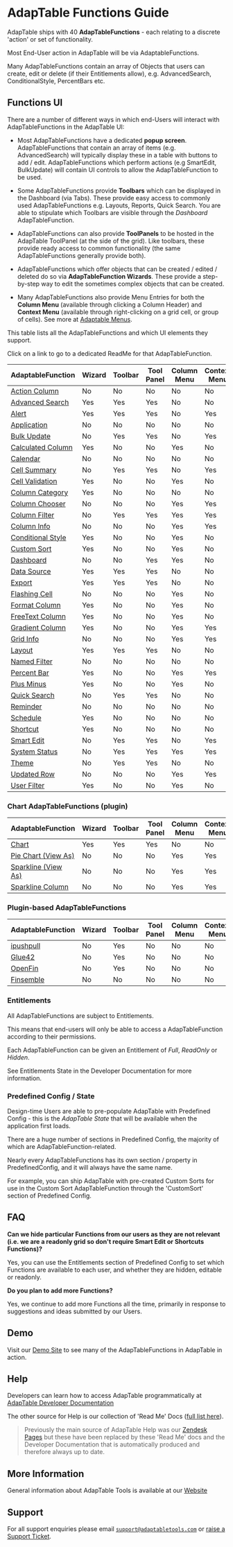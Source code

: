 # AdapTable Functions Guide

AdapTable ships with 40 **AdapTableFunctions** - each relating to a discrete 'action' or set of functionality.

Most End-User action in AdapTable will be via AdaptableFunctions.

Many AdapTableFunctions contain an array of Objects that users can create, edit or delete (if their Entitlements allow), e.g. AdvancedSearch, ConditionalStyle, PercentBars etc.

## Functions UI

There are a number of different ways in which end-Users will interact with AdapTableFunctions in the AdapTable UI:

- Most AdapTableFunctions have a dedicated **popup screen**.  AdapTableFunctions that contain an array of items (e.g. AdvancedSearch) will typically display these in a table with buttons to add / edit.  AdapTableFunctions which perform actions (e.g SmartEdit, BulkUpdate) will contain UI controls to allow the AdapTableFunction to be used.

- Some AdapTableFunctions provide **Toolbars** which can be displayed in the Dashboard (via Tabs).  These provide easy access to commonly used AdapTableFunctions e.g. Layouts, Reports, Quick Search.  You are able to stipulate which Toolbars are visible through the *Dashboard* AdapTableFunction.

- AdapTableFunctions can also provide **ToolPanels** to be hosted in the AdapTable ToolPanel (at the side of the grid). Like toolbars, these provide ready access to common functionality (the same AdapTableFunctions generally provide both).

- AdapTableFunctions which offer objects that can be created / edited / deleted do so via **AdapTableFunction Wizards**.  These provide a step-by-step way to edit the sometimes complex objects that can be created.

- Many AdapTableFunctions also provide Menu Entries for both the **Column Menu** (available through clicking a Column Header) and **Context Menu** (available through right-clicking on a grid cell, or group of cells). See more at [Adaptable Menus](adaptable-menus-guide.md).

This table lists all the AdapTableFunctions and which UI elements they support.

Click on a link to go to a dedicated ReadMe for that AdapTableFunction.

| AdaptableFunction                                                | Wizard | Toolbar | Tool Panel | Column Menu | Context Menu |
| --------  	                                                   | ------ | ------- | ---------  | ----------- | ------------ |
| [Action Column](../functions/action-column-function.md)          | No     | No      | No         | No          | No           |
| [Advanced Search](../functions/advanced-search-function.md)      | Yes    | Yes     | Yes        | No          | No           |
| [Alert](../functions/alert-function.md)                          | Yes    | Yes     | Yes        | No          | Yes          |
| [Application](../functions/application-function.md)              | No     | No      | No         | No          | No           |
| [Bulk Update](../functions/bulk-update-function.md)              | No     | Yes     | Yes        | No          | Yes          |
| [Calculated Column](../functions/calculated-column-function.md)  | Yes    | No      | No         | Yes         | No           |
| [Calendar](../functions/calendar-function.md)                    | No     | No      | No         | No          | No           |
| [Cell Summary](../functions/cell-summary-function.md)            | No     | Yes     | Yes        | No          | Yes          |
| [Cell Validation](../functions/cell-validation-function.md)      | Yes    | No      | No         | Yes         | No           |
| [Column Category](../functions/column-category-function.md)      | Yes    | No      | No         | No          | No           |
| [Column Chooser](../functions/column-chooser-function.md)        | No     | No      | No         | Yes         | Yes          |
| [Column Filter](../functions/column-filter-function.md)          | No     | Yes     | Yes        | Yes         | Yes          |
| [Column Info](../functions/column-info-function.md)              | No     | No      | No         | Yes         | Yes          |
| [Conditional Style](../functions/conditional-style-function.md)  | Yes    | No      | No         | Yes         | No           |
| [Custom Sort](../functions/custom-sort-function.md)              | Yes    | No      | No         | Yes         | No           |
| [Dashboard](../functions/dashboard-function.md)                  | No     | No      | Yes        | Yes         | No           |
| [Data Source](../functions/data-source-function.md)              | Yes    | Yes     | Yes        | No          | No           |
| [Export](../functions/export-function.md)                        | Yes    | Yes     | Yes        | No          | No           |
| [Flashing Cell](../functions/flashing-cell-function.md)          | No     | No      | No         | Yes         | No           |
| [Format Column](../functions/format-column-function.md)          | Yes    | No      | No         | Yes         | No           |
| [FreeText Column](../functions/freetext-column-function.md)     | Yes    | No      | No         | Yes         | No           |
| [Gradient Column](../functions/gradient-column-function.md)      | Yes    | No      | No         | Yes         | Yes          |
| [Grid Info](../functions/grid-info-function.md)                  | No     | No      | No         | Yes         | Yes          |
| [Layout](../functions/layout-function.md)                        | Yes    | Yes     | Yes        | No          | No           |
| [Named Filter](../functions/named-filter-function.md)            | No     | No      | No         | No          | No           |
| [Percent Bar](../functions/percent-bar-function.md)             | Yes    | No      | No         | Yes         | Yes          |
| [Plus Minus](../functions/plus-minus-function.md)                | Yes    | No      | No         | Yes         | No           |
| [Quick Search](../functions/quick-search-function.md)            | No     | Yes     | Yes        | No          | No           |
| [Reminder](../functions/reminder-function.md)                    | No     | No      | No         | No          | No           |
| [Schedule](../functions/schedule-function.md)                    | Yes    | No      | No         | No          | No           |
| [Shortcut](../functions/shortcut-function.md)                    | Yes    | No      | No         | No          | No           |
| [Smart Edit](../functions/smart-edit-function.md)                | No     | Yes     | Yes        | No          | Yes          |
| [System Status](../functions/system-status-function.md)          | No     | Yes     | Yes        | Yes         | Yes          |
| [Theme](../functions/theme-function.md)                          | No     | Yes     | Yes        | No          | No           |
| [Updated Row](../functions/updated-row-function.md)              | No     | No      | No         | Yes         | Yes          |
| [User Filter](../functions/user-filter-function.md)              | Yes    | No      | No         | Yes         | No           |

### Chart AdapTableFunctions (plugin)

| AdaptableFunction                                                    | Wizard | Toolbar | Tool Panel | Column Menu | Context Menu |
| -------------------------------------------------------------------- | ------ | ------- | ---------- | ----------- | ------------ |
| [Chart](../functions/charts/charts-function.md)                      | Yes    | Yes     | Yes        | No          | No           |
| [Pie Chart (View As)](../functions/charts/piechart-function.md)      | No     | No      | No         | Yes         | Yes          |
| [Sparkline (View As)](../functions/charts/sparkline-function.md)     | No     | No      | No         | Yes         | Yes          |
| [Sparkline Column](../functions/charts/sparkline-column-function.md) | No     | No      | No         | Yes         | Yes          |

### Plugin-based AdapTableFunctions 

| AdaptableFunction                                                                                         | Wizard | Toolbar | Tool Panel | Column Menu | Context Menu |
| --------------------------------------------------------------------------------------------------------- | ------ | ------- | ---------- | ----------- | ------------ |
| [ipushpull](https://github.com/AdaptableTools/adaptable/blob/master/packages/plugins/ipushpull/README.md) | No     | Yes     | No         | No          | No           |
| [Glue42](https://github.com/AdaptableTools/adaptable/blob/master/packages/plugins/glue42/README.md)       | No     | Yes     | No         | No          | No           |
| [OpenFin](https://github.com/AdaptableTools/adaptable/blob/master/packages/plugins/openfin/README.md)     | No     | Yes     | No         | No          | No           |
| [Finsemble](https://github.com/AdaptableTools/adaptable/blob/master/packages/plugins/finsemble/README.md) | No     | No      | No         | No          | No           |

### Entitlements

All AdapTableFunctions are subject to Entitlements.  

This means that end-users will only be able to access a AdapTableFunction according to their permissions.

Each AdapTableFunction can be given an Entitlement of *Full*, *ReadOnly* or *Hidden*. 

See Entitlements State in the Developer Documentation for more information.

### Predefined Config / State

Design-time Users are able to pre-populate AdapTable with Predefined Config - this is the *AdapTable State* that will be available when the application first loads.

There are a huge number of sections in Predefined Config, the majority of which are AdapTableFunction-related.

Nearly every AdapTableFunctions has its own section / property in PredefinedConfig, and it will always have the same name.  

For example, you can ship AdapTable with pre-created Custom Sorts for use in the Custom Sort AdapTableFunction through the 'CustomSort' section of Predefined Config.

## FAQ

**Can we hide particular Functions from our users as they are not relevant (i.e. we are a readonly grid so don't require Smart Edit or Shortcuts Functions)?**

Yes, you can use the Entitlements section of Predefined Config to set which Functions are available to each user, and whether they are hidden, editable or readonly.

**Do you plan to add more Functions?**

Yes, we continue to add more Functions all the time, primarily in response to suggestions and ideas submitted by our Users.

## Demo

Visit our [Demo Site](https://demo.adaptabletools.com) to see many of the AdapTableFunctions in AdapTable in action.

## Help

Developers can learn how to access AdapTable programmatically at [AdapTable Developer Documentation](https://api.adaptabletools.com) 

The other source for Help is our collection of 'Read Me' Docs ([full list here](https://github.com/AdaptableTools/adaptable/blob/master/packages/adaptable/readme/readme-list.md)).

> Previously the main source of AdapTable Help was our [Zendesk Pages](https://adaptabletools.zendesk.com/hc/en-us/articles/360007083017-Help-) but these have been replaced by these 'Read Me' docs and the Developer Documentation that is automatically produced and therefore always up to date.

## More Information

General information about AdapTable Tools is available at our [Website](http://www.adaptabletools.com) 

## Support

For all support enquiries please email [`support@adaptabletools.com`](mailto:support@adaptabletools.com) or [raise a Support Ticket](https://adaptabletools.zendesk.com/hc/en-us/requests/new).
